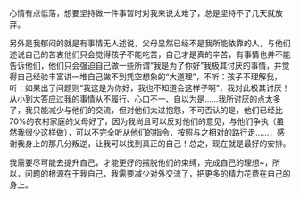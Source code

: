 ​	心情有点低落，想要坚持做一件事暂时对我来说太难了，总是坚持不了几天就放弃。

​	另外是我郁闷的就是有事情无人述说，父母显然已经不是我所能依靠的人，与他们述说自己的苦衷他们只会觉得孩子不能吃苦，自己才是真的辛苦，有事情也并不能告诉他们，他们只会强迫自己做一些所谓“我是为了你好”我极其讨厌的事情，并觉得自己经验丰富讲一堆自己做不到凭空想象的“大道理”，不听：孩子不理解我，听：如果出了问题则“我这是为你好，我也不知道会这样子啊”，我对此极其讨厌！从小到大答应过我的事情从不履行、心口不一、自以为是……我所讨厌的点太多了，我只能减少与他们的交流，但对他们太过抱怨，不可否认的是，他们已经比70%的农村家庭的父母好了，因为我尚且可以反对他们的意见，与他们争执（虽然我很少这样做），可以不完全听从他们的指令，按照与之相对的路行走……，感谢我身上的那几分叛逆，让我可以找到真正的自己！总之，现在就是最好的安排。

​	我需要尽可能去提升自己，才能更好的摆脱他们的束缚，完成自己的理想~，所以，问题的根源在于我自己，我需要减少对外交流了，把更多的精力花费在自己的身上。